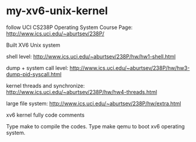 # my-xv6-unix-kernel
follow UCI CS238P Operating System
Course Page: http://www.ics.uci.edu/~aburtsev/238P/

Built XV6 Unix system

shell level:
http://www.ics.uci.edu/~aburtsev/238P/hw/hw1-shell.html

dump + system call level:
http://www.ics.uci.edu/~aburtsev/238P/hw/hw3-dump-pid-syscall.html

kernel threads and synchronize:
http://www.ics.uci.edu/~aburtsev/238P/hw/hw4-threads.html

large file system:
http://www.ics.uci.edu/~aburtsev/238P/hw/extra.html

xv6 kernel fully code comments

Type make to compile the codes.
Type make qemu to boot xv6 operating system.
